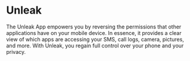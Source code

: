 # Unleak
The Unleak App empowers you by reversing the permissions that other applications have on your mobile device. In essence, it provides a clear view of which apps are accessing your SMS, call logs, camera, pictures, and more. With Unleak, you regain full control over your phone and your privacy.
